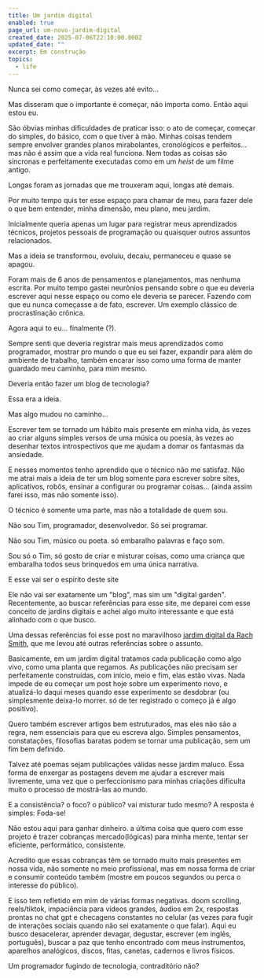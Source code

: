 ```yaml
---
title: Um jardim digital
enabled: true
page_url: um-novo-jardim-digital
created_date: 2025-07-06T22:10:00.000Z
updated_date: ""
excerpt: Em construção
topics:
  - life
---
```

Nunca sei como começar, às vezes até evito...

Mas disseram que o importante é começar, não importa como. Então aqui estou eu.

São óbvias minhas dificuldades de praticar isso: o ato de começar, começar do simples, do básico, com o que tiver à mão. Minhas coisas tendem sempre envolver grandes planos mirabolantes, cronológicos e perfeitos... mas não é assim que a vida real funciona. Nem todas as coisas são síncronas e perfeitamente executadas como em um *heist* de um filme antigo.

Longas foram as jornadas que me trouxeram aqui, longas até demais.

Por muito tempo quis ter esse espaço para chamar de meu, para fazer dele o que bem entender, minha dimensão, meu plano, meu jardim.

Inicialmente queria apenas um lugar para registrar meus aprendizados técnicos, projetos pessoais de programação ou quaisquer outros assuntos relacionados.

Mas a ideia se transformou, evoluiu, decaiu, permaneceu e quase se apagou.

Foram mais de 6 anos de pensamentos e planejamentos, mas nenhuma escrita. Por muito tempo gastei neurônios pensando sobre o que eu deveria escrever aqui nesse espaço ou como ele deveria se parecer. Fazendo com que eu nunca começasse a de fato, escrever. Um exemplo clássico de procrastinação crônica.

Agora aqui to eu... finalmente (?).

Sempre senti que deveria registrar mais meus aprendizados como programador, mostrar pro mundo o que eu sei fazer, expandir para além do ambiente de trabalho, também encarar isso como uma forma de manter guardado meu caminho, para mim mesmo.

Deveria então fazer um blog de tecnologia?

Essa era a ideia.

Mas algo mudou no caminho...

Escrever tem se tornado um hábito mais presente em minha vida, às vezes ao criar alguns simples versos de uma música ou poesia, às vezes ao desenhar textos introspectivos que me ajudam a domar os fantasmas da ansiedade.

E nesses momentos tenho aprendido que o técnico não me satisfaz.
Não me atrai mais a ideia de ter um blog somente para escrever sobre sites, aplicativos, robôs, ensinar a configurar ou programar coisas... (ainda assim farei isso, mas não somente isso).

O técnico é somente uma parte, mas não a totalidade de quem sou.

Não sou Tim, programador, desenvolvedor. Só sei programar.

Não sou Tim, músico ou poeta. só embaralho palavras e faço som.

Sou só o Tim, só gosto de criar e misturar coisas, como uma criança que 
embaralha todos seus brinquedos em uma única narrativa.

E esse vai ser o espírito deste site

Ele não vai ser exatamente um "blog", mas sim um "digital garden". Recentemente, ao buscar referências para esse site, me deparei com esse conceito de jardins digitais e achei algo muito interessante e que está alinhado com o que busco.

Uma dessas referências foi esse post no maravilhoso [jardim digital da Rach Smith](https://rachsmith.com/my-blog-is-dead/), que me levou até outras referências sobre o assunto.

Basicamente, em um jardim digital tratamos cada publicação como algo vivo, como uma planta que regamos. As publicações não precisam ser perfeitamente construídas, com início, meio e fim, elas estão vivas.
Nada impede de eu começar um post hoje sobre um experimento novo, e atualizá-lo daqui meses quando esse experimento se desdobrar (ou simplesmente deixa-lo morrer. só de ter registrado o começo já é algo positivo).

Quero também escrever artigos bem estruturados, mas eles não são a regra, nem essenciais para que eu escreva algo. Simples pensamentos, constatações, filosofias baratas podem se tornar uma publicação, sem um fim bem definido.

Talvez até poemas sejam publicações válidas nesse jardim maluco.
Essa forma de enxergar as postagens devem me ajudar a escrever mais livremente, uma vez que o perfeccionismo para minhas criações dificulta muito o processo de mostrá-las ao mundo.

E a consistência? o foco? o público? vai misturar tudo mesmo?
A resposta é simples: Foda-se!

Não estou aqui para ganhar dinheiro. a última coisa que quero com esse projeto é trazer cobranças mercado(lógicas) para minha mente, tentar ser eficiente, performático, consistente.

Acredito que essas cobranças têm se tornado muito mais presentes em nossa vida, não somente no meio profissional, mas em nossa forma de criar e consumir conteúdo também (mostre em poucos segundos ou perca o interesse do público).

E isso tem refletido em mim de várias formas negativas. doom scrolling, reels/tiktok, impaciência para vídeos grandes, áudios em 2x, respostas prontas no chat gpt e checagens constantes no celular (as vezes para fugir de interações sociais quando não sei exatamente o que falar).
Aqui eu busco desacelerar, aprender devagar, degustar, escrever (em inglês, português), buscar a paz que tenho encontrado com meus instrumentos, aparelhos analógicos, discos, fitas, canetas, cadernos e livros físicos.

Um programador fugindo de tecnologia, contraditório não? 

